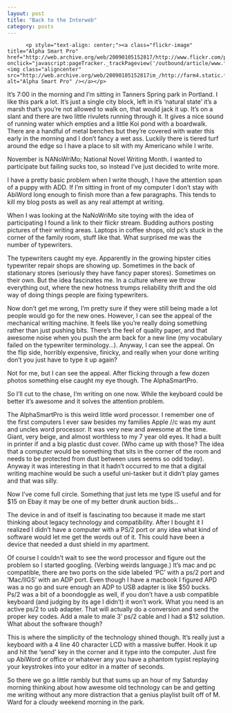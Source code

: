 ```yaml
---
layout: post
title: "Back to the Interweb"
category: posts
---
```

          <p style="text-align: center;"><a class="flickr-image" title="Alpha Smart Pro" href="http://web.archive.org/web/20090105152817/http://www.flickr.com/photos/99797223@N00/3025447256/" onclick="javascript:pageTracker._trackPageview('/outbound/article/www.flickr.com');"><img class="aligncenter" src="http://web.archive.org/web/20090105152817im_/http://farm4.static.flickr.com/3222/3025447256_d721e13a75.jpg" alt="Alpha Smart Pro" /></a></p>
<p>It’s 7:00 in the morning and I’m sitting in Tanners Spring park in Portland. I like this park a lot. It’s just a single city block, left in it’s ‘natural state’ it’s a marsh that’s you’re not allowed to walk on, that would jack it up. It’s on a slant and there are two little rivulets running through it. It gives a nice sound of running water which empties and a little Koi pond with a boardwalk. There are a handful of metal benches but they’re covered with water this early in the morning and I don’t fancy a wet ass. Luckily there is tiered turf around the edge so I have a place to sit with my Americano while I write.</p>
<p>November is NANoWriMo; National Novel Writing Month. I wanted to participate but failing sucks too, so instead I’ve just decided to write more.</p>
<p>I have a pretty basic problem when I write though, I have the attention span of a puppy with ADD. If I’m sitting in front of my computer I don’t stay with AbiWord long enough to finish more than a few paragraphs. This tends to kill my blog posts as well as any real attempt at writing.</p>
<p>When I was looking at the NaNoWriMo site toying with the idea of participating I found a link to their flickr stream. Budding authors posting pictures of their writing areas. Laptops in coffee shops, old pc’s stuck in the corner of the family room, stuff like that. What surprised me was the number of typewriters.</p>
<p>The typewriters caught my eye. Apparently in the growing hipster cities typewriter repair shops are showing up. Sometimes in the back of stationary stores (seriously they have fancy paper stores). Sometimes on their own. But the idea fascinates me. In a culture where we throw everything out, where the new hotness trumps reliability thrift and the old way of doing things people are fixing typewriters.</p>
<p>Now don’t get me wrong, I’m pretty sure if they were still being made a lot people would go for the new ones. However, I can see the appeal of the mechanical writing machine. It feels like you’re really doing something rather than just pushing bits. There’s the feel of quality paper, and that awesome noise when you push the arm back for a new line (my vocabulary failed on the typewriter terminology…). Anyway, I can see the appeal. On the flip side, horribly expensive, finicky, and really when your done writing don’t you just have to type it up again?</p>
<p>Not for me, but I can see the appeal. After flicking through a few dozen photos something else caught my eye though. The AlphaSmartPro.</p>
<p>So I’ll cut to the chase, I’m writing on one now. While the keyboard could be better it’s awesome and it solves the attention problem.</p>

<p>The AlphaSmartPro is this weird little word processor. I remember one of the first computers I ever saw besides my families Apple //c was my aunt and uncles word processor. It was very new and awesome at the time. Giant, very beige, and almost worthless to my 7 year old eyes. It had a built in printer if and a big plastic dust cover. (Who came up with those? The idea that a computer would be something that sits in the corner of the room and needs to be protected from dust between uses seems so odd today). Anyway it was interesting in that it hadn’t occurred to me that a digital writing machine would be such a useful uni-tasker but it didn’t play games and that was silly.</p>
<p>Now I’ve come full circle. Something that just lets me type IS useful and for $15 on Ebay it may be one of my better drunk auction bids…</p>
<p>The device in and of itself is fascinating too because it made me start thinking about legacy technology and compatibility.  After I bought it I realized I didn’t have a computer with a PS/2 port or any idea what kind of software would let me get the words out of it. This could have been a device that needed a dust shield in my apartment.</p>
<p>Of course I couldn’t wait to see the word processor and figure out the problem so I started googling. (Verbing weirds language.) It’s mac and pc compatible, there are two ports on the side labeled ‘PC’ with a ps/2 port and ‘Mac/IIGS’ with an ADP port. Even though I have a macbook I figured APD was a no go and sure enough an ADP to USB adapter is like $50 bucks. Ps/2 was a bit of a boondoggle as well, if you don’t have a usb compatible keyboard (and judging by its age I didn’t) it won’t work. What you need is an active ps/2 to usb adapter. That will actually do a conversion and send the proper key codes. Add a male to male 3’ ps/2 cable and I had a $12 solution. What about the software though?</p>
<p>This is where the simplicity of the technology shined though. It’s really just a keyboard with a 4 line 40 character LCD with a massive buffer. Hook it up and hit the ‘send’ key in the corner and it type into the computer. Just fire up AbiWord or office or whatever any you have a phantom typist replaying your keystrokes into your editor in a matter of seconds.</p>
<p>So there we go a little rambly but that sums up an hour of my Saturday morning thinking about how awesome old technology can be and getting me writing without any more distraction that a genius playlist built off of M. Ward for a cloudy weekend morning in the park.</p>
        </div>